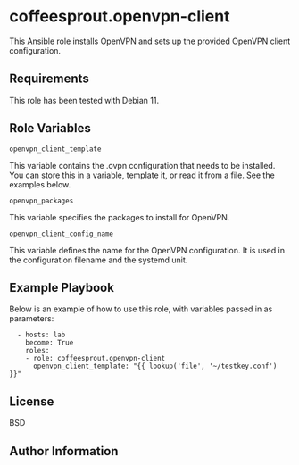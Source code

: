 coffeesprout.openvpn-client
=========

This Ansible role installs OpenVPN and sets up the provided OpenVPN client configuration.

Requirements
------------

This role has been tested with Debian 11.

Role Variables
--------------

    openvpn_client_template

This variable contains the .ovpn configuration that needs to be installed. You can store this in a variable, template it, or read it from a file.
See the examples below.

    openvpn_packages

This variable specifies the packages to install for OpenVPN.

    openvpn_client_config_name

This variable defines the name for the OpenVPN configuration. It is used in the configuration filename and the systemd unit.

Example Playbook
----------------

Below is an example of how to use this role, with variables passed in as parameters:

      - hosts: lab
        become: True
        roles:
        - role: coffeesprout.openvpn-client
          openvpn_client_template: "{{ lookup('file', '~/testkey.conf') }}"

License
-------

BSD

Author Information
------------------

